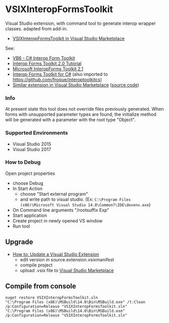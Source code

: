 # VSIXInteropFormsToolkit
Visual Studio extension, with command tool to generate interop wrapper classes. adapted from add-in.

 * [VSIXInteropFormsToolkit in Visual Studio Marketplace](https://marketplace.visualstudio.com/items?itemName=filiperoque.VSIXInteropFormsToolkit) 

See:

 * [VB6 - C# Interop Form Toolkit](http://www.codeproject.com/Articles/15690/VB-C-Interop-Form-Toolkit)
 * [Interop Forms Toolkit 2.0 Tutorial](http://www.codeproject.com/Articles/18954/Interop-Forms-Toolkit-Tutorial)
 * [Microsoft InteropForms Toolkit 2.1](https://www.microsoft.com/en-us/download/details.aspx?id=3264)
 * [Interop Forms Toolkit for C#](https://interoptoolkitcs.codeplex.com) (also imported to https://github.com/froque/interoptoolkitcs)
 * [Similar extension in Visual Studio Marketplace](https://marketplace.visualstudio.com/items?itemName=MiguelLe.MicrosoftInteropFormToolsInteropFormProxyGenerator) ([source code](https://github.com/hurcane/Microsoft.InteropFormTools.InteropFormProxyGenerator))

### Info
At present state this tool does not override files previously generated. 
When forms with unsupported parameter types are found, the initialize method will be generated with a parameter with the root type "Object".

### Supported Environments

 * Visual Studio 2015
 * Visual Studio 2017

### How to Debug 

Open project properties
- choose Debug
- In Start Action 
	- choose "Start external program"
	- and write path to visual studio. (Ex: `C:\Program Files (x86)\Microsoft Visual Studio 14.0\Common7\IDE\devenv.exe`)
- On Command line arguments "/rootsuffix Exp"
- Start application
- Create project in newly opened VS window
- Run tool


## Upgrade
 * [How to: Update a Visual Studio Extension](https://msdn.microsoft.com/en-us/library/dd997169.aspx)
   * edit version in source.extension.vsixmanifest
   * compile project
   * upload .vsix file to [Visual Studio Marketplace](https://visualstudiogallery.msdn.microsoft.com/)
 
## Compile from console
	nuget restore VSIXInteropFormsToolkit.sln
	"C:\Program Files (x86)\MSBuild\14.0\Bin\MSBuild.exe" /t:Clean /p:Configuration=Release "VSIXInteropFormsToolkit.sln"
	"C:\Program Files (x86)\MSBuild\14.0\Bin\MSBuild.exe" /p:Configuration=Release "VSIXInteropFormsToolkit.sln"
